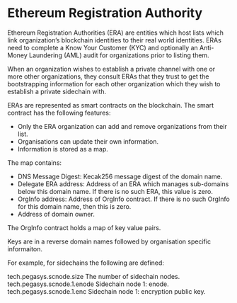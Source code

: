 # Ethereum Registration Authority

Ethereum Registration Authorities (ERA) are entities which host lists which link organization’s blockchain identities to their real world identities. ERAs need to complete a Know Your Customer (KYC) and optionally an Anti-Money Laundering (AML) audit for organizations prior to listing them.

When an organization wishes to establish a private channel with one or more other organizations, they consult ERAs that they trust to get the bootstrapping information for each other organization which they wish to establish a private sidechain with.

ERAs are represented as smart contracts on the blockchain. The smart contract has the following features:
- Only the ERA organization can add and remove organizations from their list.
- Organisations can update their own information.
- Information is stored as a map.

The map contains:
- DNS Message Digest: Kecak256 message digest of the domain name.
- Delegate ERA address: Address of an ERA which manages sub-domains below this domain name. If there is no such ERA, this value is zero.
- OrgInfo address: Address of OrgInfo contract. If there is no such OrgInfo for this domain name, then this is zero.
- Address of domain owner.

The OrgInfo contract holds a map of key value pairs.

Keys are in a reverse domain names followed by organisation specific informaiton.

For example, for sidechains the following are defined:

tech.pegasys.scnode.size               The number of sidechain nodes.
tech.pegasys.scnode.1.enode        Sidechain node 1: enode.
tech.pegasys.scnode.1.enc            Sidechain node 1: encryption public key.



